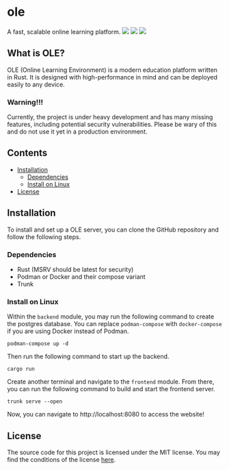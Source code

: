 # ole
A fast, scalable online learning platform.
![](https://img.shields.io/github/issues/brynblack/ole?style=flat-square) ![](https://img.shields.io/github/last-commit/brynblack/ole?style=flat-square) ![](https://img.shields.io/github/license/brynblack/ole?style=flat-square)

## What is OLE?
OLE (Online Learning Environment) is a modern education platform written in Rust. It is designed with high-performance in mind and can be deployed easily to any device.

### Warning!!!
Currently, the project is under heavy development and has many missing features, including potential security vulnerabilities. Please be wary of this and do not use it yet in a production environment.

## Contents

- [Installation](#installation)
  - [Dependencies](#dependencies)
  - [Install on Linux](#install-on-linux)
- [License](#license)

## Installation
To install and set up a OLE server, you can clone the GitHub repository and follow the following steps.

### Dependencies
- Rust (MSRV should be latest for security)
- Podman or Docker and their compose variant
- Trunk

### Install on Linux

Within the `backend` module, you may run the following command to create the postgres database. You can replace `podman-compose` with `docker-compose` if you are using Docker instead of Podman.
```
podman-compose up -d
```
Then run the following command to start up the backend.
```
cargo run
```
Create another terminal and navigate to the `frontend` module. From there, you can run the following command to build and start the frontend server.
```
trunk serve --open
```
Now, you can navigate to http://localhost:8080 to access the website!

## License
The source code for this project is licensed under the MIT license. You may find the conditions of the license [here](LICENSE.md).

